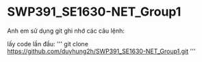 # SWP391_SE1630-NET_Group1

Anh em sử dụng git ghi nhớ các câu lệnh:

lấy code lần đầu: 
'''
git clone https://github.com/duyhung2h/SWP391_SE1630-NET_Group1.git
'''
